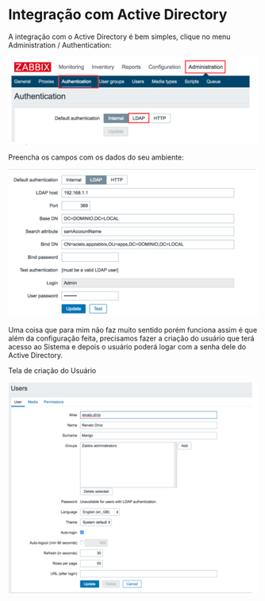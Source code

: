 # Integração com Active Directory

A integração com o Active Directory é bem simples, clique no menu Administration / Authentication:

![Imagem 01](https://github.com/renizgo/Zabbix3/blob/master/active_directory/imagens/Imagem01.png)

Preencha os campos com os dados do seu ambiente:

![Imagem 02](https://github.com/renizgo/Zabbix3/blob/master/active_directory/imagens/Imagem02.png)

Uma coisa que para mim não faz muito sentido porém funciona assim é que além da configuração feita, precisamos fazer a criação do usuário que terá acesso ao Sistema e depois o usuário poderá logar com a senha dele do Active Directory.

Tela de criação do Usuário

![Imagem 03](https://github.com/renizgo/Zabbix3/blob/master/active_directory/imagens/Imagem03.png)

